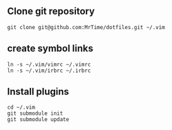 Clone git repository
--------------------

    git clone git@github.com:MrTime/dotfiles.git ~/.vim

create symbol links
-------------------

    ln -s ~/.vim/vimrc ~/.vimrc
    ln -s ~/.vim/irbrc ~/.irbrc

Install plugins
---------------

    cd ~/.vim
    git submodule init
    git submodule update
